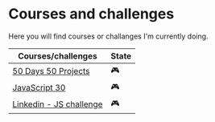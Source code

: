 # Courses and challenges

Here you will find courses or challanges I'm currently doing.

| Courses/challenges                                                                                                  | State |
| ------------------------------------------------------------------------------------------------------------------- | ----- |
| [50 Days 50 Projects](https://github.com/MatsHaby/Courses-and-challenges/tree/main/50%20projects%2050%20days)       | 🎮    |
| [JavaScript 30](https://github.com/MatsHaby/Courses-and-challenges/tree/main/JavaScript30)                          | 🎮    |
| [Linkedin - JS challenge](https://github.com/MatsHaby/Courses-and-challenges/tree/main/Linkedin-JS_Code_Challenges) | 🎮    |
